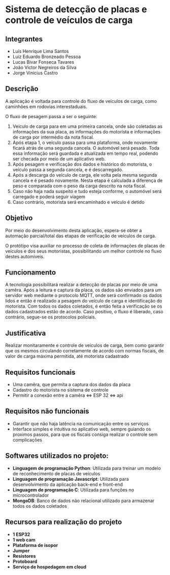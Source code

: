 # Sistema de detecção de placas e controle de veículos de carga

## Integrantes

- Luís Henrique Lima Santos
- Luiz Eduardo Bronzeado Pessoa
- Lucas Bivar Fonseca Tavares
- João Victor Negreiros da Silva
- Jorge Vinicius Castro


## Descrição

A aplicação é voltada para controle do fluxo de veículos de carga, como caminhões em rodovias interestaduais.

O fluxo de pesagem passa a ser o seguinte:

1. Veículo de carga para em uma primeira cancela, onde são coletadas as informações da sua placa, as informações do motorista e informações de carga por intermédio da nota fiscal.
2. Após etapa 1, o veículo passa para uma plataforma, onde novamente ficará atrás de uma segunda cancela. O automóvel será pesado. Toda essa informação será guardada e atualizada em tempo real, podendo ser checada por meio de um aplicativo web.
3. Após pesagem e verificação dos dados e histórico do motorista, o veículo passa a segunda cancela, e é descarregado.
4. Após a descarga do veículo de carga, ele volta pela mesma segunda cancela e é pesado novamente. Nesta etapa é calculada a diferença de peso e comparada com o peso da carga descrito na nota fiscal.
5. Caso não haja nada suspeito e tudo esteja conforme, o automóvel será carregado e poderá seguir viagem
6. Caso contrário, motorista será encaminhado e veículo é detido

## Objetivo

Por meio do desenvolvimento desta aplicação, espera-se obter a automação parcial/total das etapas de verificação de veículos de carga.

O protótipo visa auxiliar no processo de coleta de informações de placas de veículos e dos seus motoristas, possibilitando um melhor controle no fluxo destes automíveis.

## Funcionamento

A tecnologia possibilitará realizar a detecção de placas por meio de uma camêra. Após a leitura e captura da placa, os dados são enviados para um servidor web mediante o protocolo MQTT, onde será confirmado os dados lidos e então é realizado a pesagem do veículo de carga e identificação do motorista. Com todos os dados coletados, é então feita a verificação se os dados cadastrados estão de acordo. Caso positivo, o fluxo é liberado, caso contrário, segue-se os protocolos policiais.

## Justificativa

Realizar monitaramente e controle de veículos de carga, bem como garantir que os mesmos circulando corretamente de acordo com normas fiscais, de valor de carga máxima permitida, até motorista cadastrado

## Requisitos funcionais

- Uma camêra, que permita a captura dos dados da placa
- Cadastro do motorista no sistema de controle
- Permitir a conexão entre a camêra $\Longleftrightarrow$ ESP 32 $\Longleftrightarrow$ api

## Requisitos não funcionais

- Garantir que não haja latência na comunicação entre os serviços
- Interface simples e intuitiva no aplicativo web, sempre guiando os proximos passos, para que os fiscais consiga realizar o controle sem complicações

## Softwares utilizados no projeto:

- **Linguagem de programação Python**: Utilizada para treinar um modelo de reconhecimento de placas de veículos
- **Linguagem de programação Javascript**: Utilizada para desenvolvimento da aplicação back-end e front-end
- **Linguagem de programação C**: Utilizada para funções no microcontrolador
- **MongoDB**: Banco de dados não relacional utilizado para armazenar todos os dados coletados


## Recursos para realização do projeto

- **1 ESP32**
- **1 web cam**
- **Plataforma de isopor**
- **Jumper**
- **Resistores**
- **Protoboard**
- **Serviço de hospedagem em cloud**
